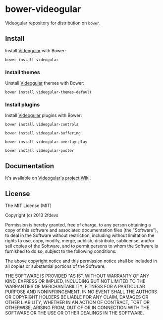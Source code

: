 bower-videogular
================

Videogular repository for distribution on `bower`.

## Install

Install [Videogular](http://www.videogular.com/) with Bower:

`bower install videogular`

### Install themes

Unstall [Videogular](http://www.videogular.com/) themes with Bower:

`bower install videogular-themes-default`

### Install plugins

Install [Videogular](http://www.videogular.com/) plugins with Bower:

`bower install videogular-controls`

`bower install videogular-buffering`

`bower install videogular-overlay-play`

`bower install videogular-poster`

## Documentation

It's available on [Videogular's project Wiki](https://github.com/2fdevs/videogular/wiki).

## License

The MIT License (MIT)

Copyright (c) 2013 2fdevs

Permission is hereby granted, free of charge, to any person obtaining a copy of
this software and associated documentation files (the "Software"), to deal in
the Software without restriction, including without limitation the rights to
use, copy, modify, merge, publish, distribute, sublicense, and/or sell copies of
the Software, and to permit persons to whom the Software is furnished to do so,
subject to the following conditions:

The above copyright notice and this permission notice shall be included in all
copies or substantial portions of the Software.

THE SOFTWARE IS PROVIDED "AS IS", WITHOUT WARRANTY OF ANY KIND, EXPRESS OR
IMPLIED, INCLUDING BUT NOT LIMITED TO THE WARRANTIES OF MERCHANTABILITY, FITNESS
FOR A PARTICULAR PURPOSE AND NONINFRINGEMENT. IN NO EVENT SHALL THE AUTHORS OR
COPYRIGHT HOLDERS BE LIABLE FOR ANY CLAIM, DAMAGES OR OTHER LIABILITY, WHETHER
IN AN ACTION OF CONTRACT, TORT OR OTHERWISE, ARISING FROM, OUT OF OR IN
CONNECTION WITH THE SOFTWARE OR THE USE OR OTHER DEALINGS IN THE SOFTWARE.
